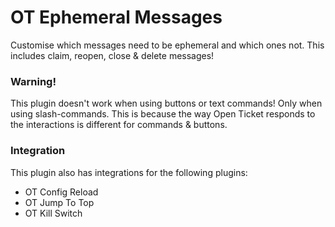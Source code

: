 # OT Ephemeral Messages
Customise which messages need to be ephemeral and which ones not. This includes claim, reopen, close & delete messages!

### Warning!
This plugin doesn't work when using buttons or text commands! Only when using slash-commands.
This is because the way Open Ticket responds to the interactions is different for commands & buttons.

### Integration
This plugin also has integrations for the following plugins:
- OT Config Reload
- OT Jump To Top
- OT Kill Switch
